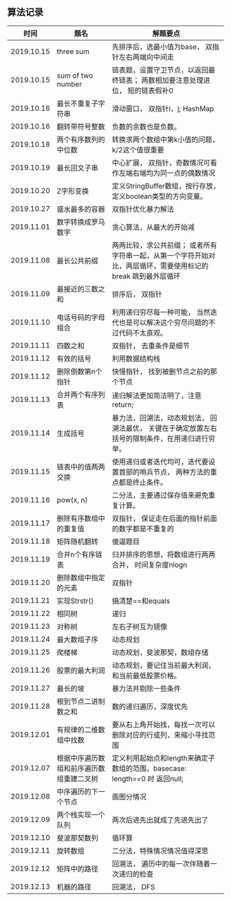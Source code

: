## 算法记录

时间 | 题名 | 解题要点 
-- | -- | --
2019.10.15 | three sum | 先排序后，选最小值为base， 双指针左右两端向中间走 
2019.10.15 | sum of two number | 链表题，设置守卫节点，以返回最终链表； 两数相加要注意处理进位， 短的链表假补0 
2019.10.16 | 最长不重复子字符串 | 滑动窗口， 双指针i，j; HashMap 
2019.10.16 | 翻转带符号整数 | 负数的余数也是负数。 
2019.10.18 | 两个有序数列的中位数 | 转换求两个数组中第k小值的问题， k/2这个值很重要
2019.10.19 | 最长回文子串 | 中心扩展， 双指针，奇数情况可看作左端右端均为同一点的偶数情况
2019.10.20 | Z字形变换| 定义StringBuffer数组，按行存放， 定义boolean类型的方向变量。
2019.10.27 | 盛水最多的容器| 双指针优化暴力解法
2019.11.01 | 数字转换成罗马数字| 贪心算法，从最大的开始减
2019.11.08 | 最长公共前缀 | 两两比较，求公共前缀； 或者所有字符串一起，从第一个字符开始对比，两层循环，需要使用标记的break 跳到最外层循环
2019.11.09 | 最接近的三数之和 | 排序后， 双指针
2019.11.10 | 电话号码的字母组合 | 利用递归穷尽每一种可能， 当然迭代也是可以解决这个穷尽问题的不过代码不太直观。
2019.11.11 | 四数之和 | 双指针， 去重条件是细节
2019.11.12 | 有效的括号 | 利用数据结构栈
2019.11.12 | 删除倒数第n个指针 | 快慢指针， 找到被删节点之前的那个节点
2019.11.13 | 合并两个有序列表 | 递归解法更加简洁明了，注意return;
2019.11.14 | 生成括号 | 暴力法，回溯法，动态规划法， 回溯法最优， 关键在于确定放置左右括号的限制条件，在用递归进行穷举。
2019.11.15 | 链表中的值两两交换 | 使用递归或者迭代均可，迭代要设置首部的哨兵节点， 两种方法的重点都是终止条件。
2019.11.16 | pow(x, n) | 二分法，主要通过保存值来避免重复计算。
2019.11.17 | 删除有序数组中的重复值 | 双指针， 保证走在后面的指针前面的数字都是不重复的
2019.11.18 | 矩阵随机翻转 | 傻逼题目
2019.11.19 | 合并n个有序链表 | 归并排序的思想，将数组进行两两合并， 时间复杂度nlogn
2019.11.20 | 删除数组中指定的元素 | 双指针
2019.11.21 | 实现Strstr() | 搞清楚==和equals
2019.11.22 |相同树 | 递归
2019.11.23 |对称树 | 左右子树互为镜像
2019.11.24 |最大数组子序 | 动态规划
2019.11.25 |爬楼梯 | 动态规划，斐波那契，数组存储
2019.11.26 |股票的最大利润 | 动态规划，要记住当前最大利润， 和当前最低股票价格。
2019.11.27 |最长的坡 | 暴力法并剔除一些条件
2019.11.28 |根到节点二进制数之和 | 数的递归遍历，深度优先 
2019.12.01 |有规律的二维数组中找数 | 要从右上角开始找，每找一次可以删除对应的行或列，来缩小寻找范围 
2019.12.07 |根据中序遍历数组和前序遍历数组重建二叉树 | 定义利用起始点和length来确定子数组的范围，basecase: length==0 时 返回null;
2019.12.08 |中序遍历的下一个节点 | 画图分情况
2019.12.09 |两个栈实现一个队列 | 两次后进先出就成了先进先出了
2019.12.10 |斐波那契数列 | 循环算
2019.12.11 |旋转数组 | 二分法，特殊情况情况值得深思
2019.12.12 |矩阵中的路径 | 回溯法， 遍历中的每一次伴随着一次递归的检查
2019.12.13 |机器的路径 | 回溯法， DFS 





